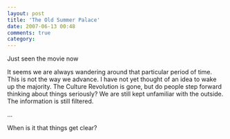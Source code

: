 ```yaml
---
layout: post
title: 'The Old Summer Palace'
date: 2007-06-13 00:48
comments: true
category: 
---
```

    

Just seen the movie now

It seems we are always wandering around that particular period of time. This is not the way we advance. I have not yet thought of an idea to wake up the majority. The Culture Revolution is gone, but do people step forward thinking about things seriously? We are still kept unfamiliar with the outside. The information is still filtered.

...

When is it that things get clear?
